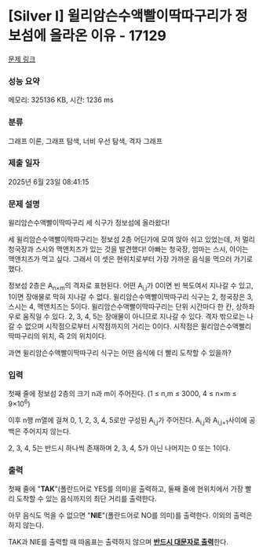 # [Silver I] 윌리암슨수액빨이딱따구리가 정보섬에 올라온 이유 - 17129 

[문제 링크](https://www.acmicpc.net/problem/17129) 

### 성능 요약

메모리: 325136 KB, 시간: 1236 ms

### 분류

그래프 이론, 그래프 탐색, 너비 우선 탐색, 격자 그래프

### 제출 일자

2025년 6월 23일 08:41:15

### 문제 설명

<p>윌리암슨수액빨이딱따구리 세 식구가 정보섬에 올라왔다!</p>

<p>세 윌리암슨수액빨이딱따구리는 정보섬 2층 어딘가에 모여 앉아 쉬고 있었는데, 저 멀리 청국장과 스시와 맥앤치즈가 있는 것을 발견했다! 아빠는 청국장, 엄마는 스시, 아이는 맥앤치즈가 먹고 싶다. 그래서 이 셋은 현위치로부터 가장 가까운 음식을 먹으러 가기로 했다.</p>

<p>정보섬 2층은 A<sub>n×m</sub>의 격자로 표현된다. 어떤 A<sub>i,j</sub>가 0이면 빈 복도여서 지나갈 수 있고, 1이면 장애물로 막혀 지나갈 수 없다. 윌리암슨수액빨이딱따구리 식구는 2, 청국장은 3, 스시는 4, 맥앤치즈는 5이다. 윌리암슨수액빨이딱따구리는 단위 시간마다 한 칸, 상하좌우로 움직일 수 있다. 2, 3, 4, 5는 장애물이 아니므로 지나갈 수 있다. 격자 밖으로는 나갈 수 없으며 시작점으로부터 시작점까지의 거리는 0이다. 시작점은 윌리암슨수액빨리딱따구리의 위치, 즉 2의 위치이다.</p>

<p>과연 윌리암슨수액빨이딱따구리 식구는 어떤 음식에 더 빨리 도착할 수 있을까?</p>

### 입력 

 <p>첫째 줄에 정보섬 2층의 크기 n과 m이 주어진다. (1 ≤ n,m ≤ 3000, 4 ≤ n×m ≤ 9×10<sup>6</sup>)</p>

<p>이후 n행 m열에 걸쳐 0, 1, 2, 3, 4, 5로만 구성된 A<sub>i,j</sub>가 주어진다. A<sub>i,j</sub>와 A<sub>i,j+1</sub>사이에 공백은 주어지지 않는다.</p>

<p>2, 3, 4, 5는 반드시 하나씩 존재하며 2, 3, 4, 5가 아닌 나머지는 0 또는 1이다.</p>

### 출력 

 <p>첫째 줄에 "<strong>TAK</strong>"(폴란드어로 YES를 의미)을 출력하고, 둘째 줄에 현위치에서 가장 빨리 도착할 수 있는 음식까지의 최단 거리를 출력한다.</p>

<p>아무 음식도 먹을 수 없으면 "<strong>NIE</strong>"(폴란드어로 NO를 의미)를 출력한다. 이외의 출력은 하지 않는다.</p>

<p>TAK과 NIE를 출력할 때 따옴표는 출력하지 않으며 <u><strong>반드시 대문자로 출력</strong></u>한다.</p>

